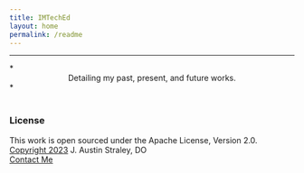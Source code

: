 ```yaml
---
title: IMTechEd
layout: home
permalink: /readme
---
```


<hr>
*<center>Detailing my past, present, and future works.</center>*
<br>
<br>

### License
This work is open sourced under the Apache License, Version 2.0. <br>
[Copyright 2023][1] J. Austin Straley, DO <br>
[Contact Me](mailto:imteched@gmail.com)<br>

[1]: /pages/disclaimer/
